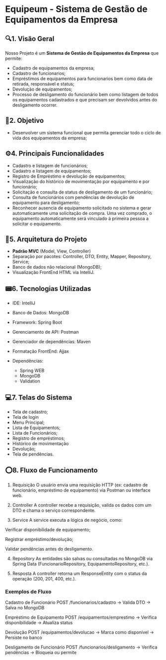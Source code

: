 # Equipeum - Sistema de Gestão de Equipamentos da Empresa

## 🔍1. Visão Geral

Nosso Projeto é um **Sistema de Gestão de Equipamentos da Empresa** que permite:

- Cadastro de equipamentos da empresa;
- Cadastro de funcionarios;
- Empréstimos de equipamentos para funcionarios bem como data de retirada, responsável e status;
- Devolução de equipamentos;
- Processo de desligamento do funcionário bem como listagem de todos os equipamentos cadastrados e que precisam ser devolvidos antes do desligamento ocorrer.

## 🎯2. Objetivo

- Desenvolver um sistema funcional que permita gerenciar todo o ciclo de vida dos equipamentos da empresa;

## ⚙️4. Principais Funcionalidades

- Cadastro e listagem de funcionários;
- Cadastro e listagem de equipamentos;
- Registro de Empréstimo e devolução de equipamentos;
- Visualização do histórico de movimentação por equipamento e por funcionário;
- Solicitação e consulta de status de desligamento de um funcionário;
- Consulta de funcionários com pendências de devolução de equipamento para desligamento;
- Reconhecer ausencia de equipamento solicitado no sistema e gerar automaticamente uma solicitação de compra. Uma vez comprado, o equipamento automaticamente será vinculado à primeira pessoa a solicitar o equipamento.

## 📐5. Arquitetura do Projeto

- **Padrão MVC** (Model, View, Controller)
- Separação por pacotes: Controller, DTO, Entity, Mapper, Repository, Service;
- Banco de dados não relacional (MongoDB);
- Visualização FrontEnd HTML via IntelliJ.

## 📟6. Tecnologias Utilizadas

- IDE: IntelliJ
- Banco de Dados: MongoDB
- Framework: Spring Boot
- Gerenciamento de API: Postman
- Gerenciador de dependências: Maven
- Formatação FrontEnd: Ajjax

- Dependências:

    - Spring WEB
    - MongoDB
    - Validation

## 💻7. Telas do Sistema

- Tela de cadastro;
- Tela de login
- Menu Principal;
- Lista de Equipamentos;
- Lista de Funcionários;
- Registro de empréstimos;
- Histórico de movimentação
- Devolução;
- Tela de pendências.

## ⭕8. Fluxo de Funcionamento

1. Requisição
O usuário envia uma requisição HTTP (ex: cadastro de funcionário, empréstimo de equipamento) via Postman ou interface web.

2. Controller
A controller recebe a requisição, valida os dados com um DTO e chama o serviço correspondente.

3. Service
A service executa a lógica de negócio, como:

Verificar disponibilidade de equipamento;

Registrar empréstimo/devolução;

Validar pendências antes do desligamento.

4. Repository
As entidades são salvas ou consultadas no MongoDB via Spring Data (FuncionarioRepository, EquipamentoRepository, etc.).

5. Resposta
A controller retorna um ResponseEntity com o status da operação (200, 201, 400, etc.).

### Exemplos de Fluxo
Cadastro de Funcionário
POST /funcionarios/cadastro → Valida DTO → Salva no MongoDB

Empréstimo de Equipamento
POST /equipamentos/emprestimo → Verifica disponibilidade → Atualiza status

Devolução
POST /equipamentos/devolucao → Marca como disponível → Persiste no banco

Desligamento de Funcionário
POST /funcionarios/desligamento → Verifica pendências → Bloqueia ou permite
